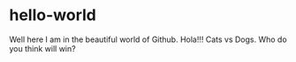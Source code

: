 # hello-world
Well here I am in the beautiful world of Github. Hola!!!
Cats vs Dogs. Who do you think will win?
